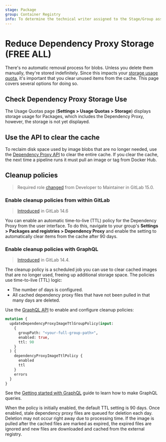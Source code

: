 ```yaml
---
stage: Package
group: Container Registry
info: To determine the technical writer assigned to the Stage/Group associated with this page, see https://handbook.gitlab.com/handbook/product/ux/technical-writing/#assignments
---
```


# Reduce Dependency Proxy Storage **(FREE ALL)**

There's no automatic removal process for blobs. Unless you delete them manually, they're stored
indefinitely. Since this impacts your
[storage usage quota](../../usage_quotas.md),
it's important that you clear unused items from the cache. This page covers several options for
doing so.

## Check Dependency Proxy Storage Use

The Usage Quotas page (**Settings > Usage Quotas > Storage**) displays storage usage for Packages, which includes the Dependency Proxy,
however, the storage is not yet displayed.

## Use the API to clear the cache

To reclaim disk space used by image blobs that are no longer needed, use the
[Dependency Proxy API](../../../api/dependency_proxy.md)
to clear the entire cache. If you clear the cache, the next time a pipeline runs it must pull an
image or tag from Docker Hub.

## Cleanup policies

> Required role [changed](https://gitlab.com/gitlab-org/gitlab/-/issues/350682) from Developer to Maintainer in GitLab 15.0.

### Enable cleanup policies from within GitLab

> [Introduced](https://gitlab.com/gitlab-org/gitlab/-/issues/340777) in GitLab 14.6

You can enable an automatic time-to-live (TTL) policy for the Dependency Proxy from the user
interface. To do this, navigate to your group's **Settings > Packages and registries > Dependency Proxy**
and enable the setting to automatically clear items from the cache after 90 days.

### Enable cleanup policies with GraphQL

> [Introduced](https://gitlab.com/gitlab-org/gitlab/-/issues/294187) in GitLab 14.4.

The cleanup policy is a scheduled job you can use to clear cached images that are no longer used,
freeing up additional storage space. The policies use time-to-live (TTL) logic:

- The number of days is configured.
- All cached dependency proxy files that have not been pulled in that many days are deleted.

Use the [GraphQL API](../../../api/graphql/reference/index.md#mutationupdatedependencyproxyimagettlgrouppolicy)
to enable and configure cleanup policies:

```graphql
mutation {
  updateDependencyProxyImageTtlGroupPolicy(input:
    {
      groupPath: "<your-full-group-path>",
      enabled: true,
      ttl: 90
    }
  ) {
    dependencyProxyImageTtlPolicy {
      enabled
      ttl
    }
    errors
  }
}
```

See the [Getting started with GraphQL](../../../api/graphql/getting_started.md)
guide to learn how to make GraphQL queries.

When the policy is initially enabled, the default TTL setting is 90 days. Once enabled, stale
dependency proxy files are queued for deletion each day. Deletion may not occur right away due to
processing time. If the image is pulled after the cached files are marked as expired, the expired
files are ignored and new files are downloaded and cached from the external registry.
